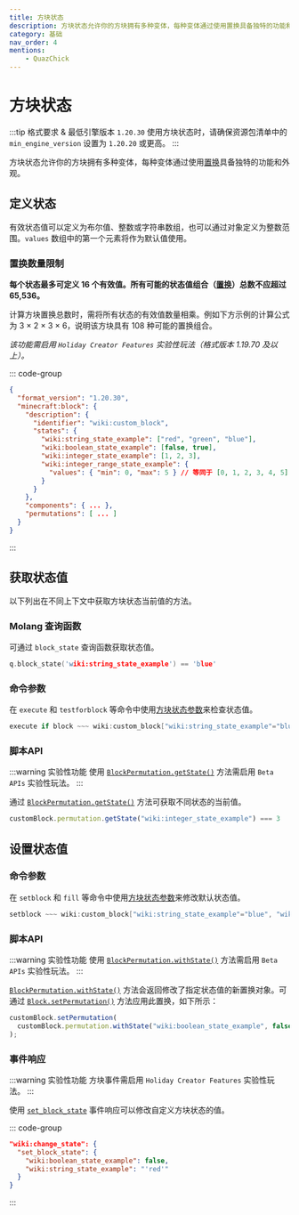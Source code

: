 ```yaml
---
title: 方块状态
description: 方块状态允许你的方块拥有多种变体，每种变体通过使用置换具备独特的功能和外观。
category: 基础
nav_order: 4
mentions:
    - QuazChick
---
```


# 方块状态

<!--@include: @/wiki/bedrock-wiki-mirror.md-->

:::tip 格式要求 & 最低引擎版本 `1.20.30`
使用方块状态时，请确保资源包清单中的 `min_engine_version` 设置为 `1.20.20` 或更高。
:::

方块状态允许你的方块拥有多种变体，每种变体通过使用[置换](/wiki/blocks/block-permutations)具备独特的功能和外观。

## 定义状态

有效状态值可以定义为布尔值、整数或字符串数组，也可以通过对象定义为整数范围。`values` 数组中的第一个元素将作为默认值使用。

### 置换数量限制

**每个状态最多可定义 16 个有效值。所有可能的状态值组合（[置换](/wiki/blocks/block-permutations)）总数不应超过 65,536。**

计算方块置换总数时，需将所有状态的有效值数量相乘。例如下方示例的计算公式为 3 × 2 × 3 × 6，说明该方块具有 108 种可能的置换组合。

_该功能需启用 `Holiday Creator Features` 实验性玩法（格式版本 1.19.70 及以上）。_

::: code-group
```json [BP/blocks/custom_block.json]
{
  "format_version": "1.20.30",
  "minecraft:block": {
    "description": {
      "identifier": "wiki:custom_block",
      "states": {
        "wiki:string_state_example": ["red", "green", "blue"],
        "wiki:boolean_state_example": [false, true],
        "wiki:integer_state_example": [1, 2, 3],
        "wiki:integer_range_state_example": {
          "values": { "min": 0, "max": 5 } // 等同于 [0, 1, 2, 3, 4, 5]
        }
      }
    },
    "components": { ... },
    "permutations": [ ... ]
  }
}
```
:::

## 获取状态值

以下列出在不同上下文中获取方块状态当前值的方法。

### Molang 查询函数

可通过 `block_state` 查询函数获取状态值。

```c
q.block_state('wiki:string_state_example') == 'blue'
```

### 命令参数

在 `execute` 和 `testforblock` 等命令中使用[方块状态参数](/wiki/commands/block-states)来检查状态值。

```c
execute if block ~~~ wiki:custom_block["wiki:string_state_example"="blue", "wiki:integer_state_example"=4] run kill
```

### 脚本API

:::warning 实验性功能
使用 [`BlockPermutation.getState()`](https://learn.microsoft.com/minecraft/creator/scriptapi/minecraft/server/blockpermutation#getstate) 方法需启用 `Beta APIs` 实验性玩法。
:::

通过 [`BlockPermutation.getState()`](https://learn.microsoft.com/minecraft/creator/scriptapi/minecraft/server/blockpermutation#getstate) 方法可获取不同状态的当前值。

```js
customBlock.permutation.getState("wiki:integer_state_example") === 3
```

## 设置状态值

### 命令参数

在 `setblock` 和 `fill` 等命令中使用[方块状态参数](/wiki/commands/block-states)来修改默认状态值。

```c
setblock ~~~ wiki:custom_block["wiki:string_state_example"="blue", "wiki:integer_state_example"=4]
```

### 脚本API

:::warning 实验性功能
使用 [`BlockPermutation.withState()`](https://learn.microsoft.com/minecraft/creator/scriptapi/minecraft/server/blockpermutation#withstate) 方法需启用 `Beta APIs` 实验性玩法。
:::

[`BlockPermutation.withState()`](https://learn.microsoft.com/minecraft/creator/scriptapi/minecraft/server/blockpermutation#withstate) 方法会返回修改了指定状态值的新置换对象。可通过 [`Block.setPermutation()`](https://learn.microsoft.com/minecraft/creator/scriptapi/minecraft/server/block#setpermutation) 方法应用此置换，如下所示：

```js
customBlock.setPermutation(
  customBlock.permutation.withState("wiki:boolean_state_example", false)
);
```

### 事件响应

:::warning 实验性功能
方块事件需启用 `Holiday Creator Features` 实验性玩法。
:::

使用 [`set_block_state`](/wiki/blocks/block-events#set-block-state) 事件响应可以修改自定义方块状态的值。

::: code-group
```json [minecraft:block > events]
"wiki:change_state": {
  "set_block_state": {
    "wiki:boolean_state_example": false,
    "wiki:string_state_example": "'red'"
  }
}
```
:::